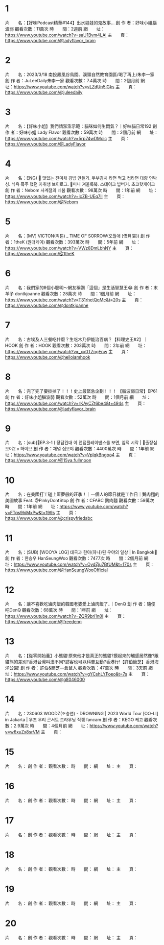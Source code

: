 # 1
片　　名：【好味Podcast精華#144】出水娃娃的鬼故事...
創 作 者：好味小姐腦波弱
觀看次數：11萬次
時　　間：2週前
網　　址：https://www.youtube.com/watch?v=saU1Bvm4LAI
主　　頁：https://www.youtube.com/@ladyflavor_brain

# 2
片　　名：2023/3/18 南投鳳凰谷鳥園、溪頭自然教育園區/喝了再上/朱李一家
創 作 者：JuLeeDaily朱李一家
觀看次數：7.4萬次
時　　間：2個月前
網　　址：https://www.youtube.com/watch?v=vLZdUn5lGks
主　　頁：https://www.youtube.com/@juleedaily

# 3
片　　名：【好味小姐】我們請澎澎示範：貓咪如何生悶氣？｜好味貓日常192
創 作 者：好味小姐 Lady Flavor
觀看次數：59萬次
時　　間：2個月前
網　　址：https://www.youtube.com/watch?v=5rp74wDMcic
主　　頁：https://www.youtube.com/@LadyFlavor

# 4
片　　名：ENG) 🥞 맛있는 진미채 김밥 만들기. 두부김치 라면 먹고 컵라면 대량 언박싱. 식욕 폭주 했던 자취생 브이로그. 👚미니 겨울룩북. 스테이크 밥버거. 초코핫케이크
創 作 者：Nebom 사계절의 네봄
觀看次數：98萬次
時　　間：1年前
網　　址：https://www.youtube.com/watch?v=icZB-UEq7iI
主　　頁：https://www.youtube.com/@Nebom

# 5
片　　名：[MV] VICTON(빅톤) _ TIME OF SORROW(오월애 (俉月哀))
創 作 者：1theK (원더케이)
觀看次數：393萬次
時　　間：5年前
網　　址：https://www.youtube.com/watch?v=VWz8DmLbhNY
主　　頁：https://www.youtube.com/@1theK

# 6
片　　名：我們家的8個小聰明～網友稱讚「這個」是生活智慧王😂
創 作 者：末羊子 dontkjoanne
觀看次數：28萬次
時　　間：1個月前
網　　址：https://www.youtube.com/watch?v=T31rhetQqMc&t=20s
主　　頁：https://www.youtube.com/@dontkjoanne

# 7
片　　名：古埃及人三餐吃什麼？生吃木乃伊能治百病？【料理史王#2】｜HOOK
創 作 者：HOOK
觀看次數：203萬次
時　　間：2年前
網　　址：https://www.youtube.com/watch?v=_xx0TZngEnw
主　　頁：https://www.youtube.com/@helloiamhook

# 8
片　　名：完了完了要掛掉了！！！史上最緊急企劃！！！ 【腦波弱日常】EP61
創 作 者：好味小姐腦波弱
觀看次數：52萬次
時　　間：1個月前
網　　址：https://www.youtube.com/watch?v=rKAyCZt6be4&t=494s
主　　頁：https://www.youtube.com/@ladyflavor_brain


# 9
片　　名：[sub]🧳EP.3-1ㅣ장담컨대 이 랜덤플레이댄스를 보면, 입덕 시작 | 🧳출장십오야2 x 하이브
創 作 者：채널 십오야
觀看次數：4400萬次
時　　間：1年前
網　　址：https://www.youtube.com/watch?v=VpIqkBngoo4
主　　頁：https://www.youtube.com/@15ya.fullmoon

# 10
片　　名：在美國打工碰上噩夢般的旺季！｜一個人的節日就是工作日｜鵝肉麵的美國故事 Feat. @PinkyDontStop
創 作 者：CFABC 鵝肉麵
觀看次數：59萬次
時　　間：1年前
網　　址：https://www.youtube.com/watch?v=FTqs9hiMxPw&t=199s
主　　頁：https://www.youtube.com/@crispyfriedabc

# 11
片　　名：(SUB) [WOOYA LOG] 태국과 한아(하나)된 우야의 일상 | In Bangkok👋
創 作 者：한승우 HanSeungWoo
觀看次數：7477次
時　　間：2個月前
網　　址：https://www.youtube.com/watch?v=OydZju7BfUM&t=170s
主　　頁：https://www.youtube.com/@HanSeungWooOfficial

# 12
片　　名：讓不喜歡吃滷肉飯的韓國老婆愛上滷肉飯了..｜DenQ
創 作 者：隨便吧DenQ 
觀看次數：68萬次
時　　間：1年前
網　　址：https://www.youtube.com/watch?v=ZQR9bri1n0I
主　　頁：https://www.youtube.com/@freedenq

# 13
片　　名：【從零開始養】小熊貓!原來他才是真正的熊貓?摸起來的觸感居然像?跟貓熊的差別?香港台灣叫法不同?訪客也可以科普互動?香港行!【許伯簡芝】香港海洋公園!
創 作 者：許伯&簡芝—倉鼠人
觀看次數：47萬次
時　　間：3天前
網　　址：https://www.youtube.com/watch?v=gYCshLYFoeo&t=7s
主　　頁：https://www.youtube.com/@g8046000


# 14
片　　名：230603 WOODZ(조승연) - DROWNING | 2023 World Tour [OO-LI] in Jakarta | 우즈 우리 콘서트 드라우닝 직캠 fancam
創 作 者：KEGO 케고
觀看次數：2.9萬次
時　　間：4個月前
網　　址：https://www.youtube.com/watch?v=w6xuZx8srVM
主　　頁：

# 15
片　　名：
創 作 者：
觀看次數：
時　　間：
網　　址：
主　　頁：

# 16
片　　名：
創 作 者：
觀看次數：
時　　間：
網　　址：
主　　頁：

# 17
片　　名：
創 作 者：
觀看次數：
時　　間：
網　　址：
主　　頁：

# 18
片　　名：
創 作 者：
觀看次數：
時　　間：
網　　址：
主　　頁：

# 19
片　　名：
創 作 者：
觀看次數：
時　　間：
網　　址：
主　　頁：

# 20
片　　名：
創 作 者：
觀看次數：
時　　間：
網　　址：
主　　頁：





